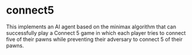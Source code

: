 # connect5

This implements an AI agent based on the minimax algorithm that can successfully play a Connect 5 game in which each player tries to connect five of their pawns
while preventing their adversary to connect 5 of their pawns. 
